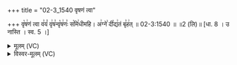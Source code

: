 +++
title = "02-3_1540 वृषणं त्वा"

+++
वृ꣡ष꣢णं त्वा व꣣यं꣡ वृ꣢ष꣣न्वृ꣡ष꣢णः꣣ स꣡मि꣢धीमहि। अ꣢ग्ने꣣ दी꣡द्य꣢तं बृ꣣ह꣢त् ॥ 02-3:1540 ॥ ॥2 (लि)॥ [धा. 8 । उ नास्ति । स्व. 5 ।]

<details><summary>मूलम् (VC)</summary>

वृ꣡ष꣢णं त्वा व꣣यं꣡ वृ꣢ष꣣न्वृ꣡ष꣢णः꣣ स꣡मि꣢धीमहि । अ꣢ग्ने꣣ दी꣡द्य꣢तं बृ꣣ह꣢त् ॥१५४०॥
</details>

<details><summary>विस्वर-मूलम् (VC)</summary>

वृषणं त्वा वयं वृषन्वृषणः समिधीमहि । अग्ने दीद्यतं बृहत् ॥१५४०॥
</details>